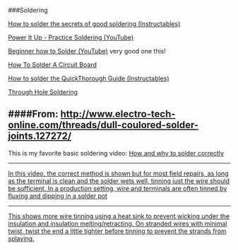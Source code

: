 ###Soldering

[How to solder the secrets of good soldering (Instructables)](http://www.instructables.com/id/How-to-solder-the-secrets-of-good-soldering/)

[Power It Up - Practice Soldering (YouTube)](https://www.youtube.com/watch?v=ZHf0gZwLbkk)

[Beginner how to Solder (YouTube)](https://www.youtube.com/watch?v=oqV2xU1fee8) very good one this!

[How To Solder A Circuit Board](https://www.youtube.com/watch?v=208av7YtAgE)

[How to solder the QuickThorough Guide (Instructables)](http://www.instructables.com/id/How-to-Solder-the-Quick-Thorough-Guide/)

[Through Hole Soldering](https://learn.sparkfun.com/tutorials/how-to-solder---through-hole-soldering?_ga=1.135210549.564444804.1449868290)


####From: http://www.electro-tech-online.com/threads/dull-coulored-solder-joints.127272/
----
This is my favorite basic soldering video: <a href="http://www.youtube.com/watch?v=I_NU2ruzyc4">How and why to solder correctly</a>


----
[In this video, the correct method is shown but for most field repairs, as long as the terminal 
is clean and the solder wets well, tinning just the wire should be sufficient. In a production 
setting, wire and terminals are often tinned by fluxing and dipping in a solder pot](http://m.youtube.com/watch?desktop_uri=/watch?v=Ql6Vkw5wswU&v=Ql6Vkw5wswU&gl=US#/watch?v=Ql6Vkw5wswU)

----

[This shows more wire tinning using a heat sink to prevent wicking under the insulation and 
insulation melting/retracting.  On stranded wires with minimal twist, twist the end a little 
tighter before tinning to prevent the strands from splaying.](http://m.youtube.com/#/watch?v=xpiyB7ZM3vg)

